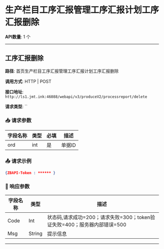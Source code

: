 # 生产栏目工序汇报管理工序汇报计划工序汇报删除

**API数量**: 1 个

---

## 工序汇报删除

**路径**: 首页生产栏目工序汇报管理工序汇报计划工序汇报删除

**调用方式**: HTTP | POST

**接口地址**: `http://ls1.jmt.ink:46088/webapi/v3/produceV2/processreport/delete`

**请求类型**: ``

### 📥 请求参数

| 字段名称 | 类型 | 必填 | 描述 |
|----------|------|------|------|
| ord | int | 是 | 单据ID |

### 📤 请求示例

```json
{ZBAPI-Token : ****** }
```

### 📨 响应参数

| 字段名称 | 类型 | 描述 |
|----------|------|------|
| Code | Int | 状态码,请求成功=200；请求失败=300；token验证失败=400；服务器内部错误=500 |
| Msg | String | 提示信息 |

---

